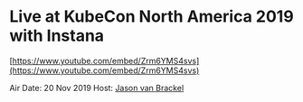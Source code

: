 # Live at KubeCon North America 2019 with Instana

[https://www.youtube.com/embed/Zrm6YMS4svs](https://www.youtube.com/embed/Zrm6YMS4svs)

Air Date: 20 Nov 2019
Host: [Jason van Brackel](twitter.com/jasonvanbrackel)